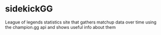 # sidekickGG
League of legends statistics site that gathers matchup data over time using the champion.gg api and shows useful info about them
